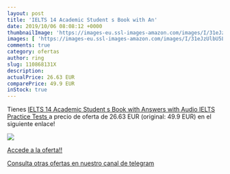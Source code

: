 ```yaml
---
layout: post
title: 'IELTS 14 Academic Student s Book with An'
date: 2019/10/06 08:08:12 +0000
thumbnailImage: 'https://images-eu.ssl-images-amazon.com/images/I/31eJzUlbU5L._SL200_.jpg'
images: [ 'https://images-eu.ssl-images-amazon.com/images/I/31eJzUlbU5L._SL200_.jpg' ]
comments: true
category: ofertas
author: ring
slug: 110868131X
description:
actualPrice: 26.63 EUR
comparePrice: 49.9 EUR
inStock: true
---
```


Tienes [IELTS 14 Academic Student s Book with Answers with Audio  IELTS Practice Tests ](https://www.amazon.com/dp/110868131X/?tag=redken08-20) a precio de oferta de 26.63 EUR (original: 49.9 EUR) en el siguiente enlace!

[![](https://images-eu.ssl-images-amazon.com/images/I/31eJzUlbU5L._SL200_.jpg)](https://www.amazon.com/dp/110868131X/?tag=redken08-20)

[Accede a la oferta!!](https://www.amazon.com/dp/110868131X/?tag=redken08-20)

[Consulta otras ofertas en nuestro canal de telegram](https://t.me/s/ofertas25)

